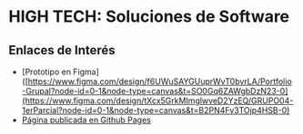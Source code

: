 # HIGH TECH: Soluciones de Software

## Enlaces de Interés

- [Prototipo en Figma]([https://www.figma.com/design/f6UWuSAYGUuprWvT0bvrLA/Portfolio-Grupal?node-id=0-1&node-type=canvas&t=SO0Gq6ZAWgbDzN23-0](https://www.figma.com/design/tXcx5GrkMImglwveD2YzEQ/GRUPO04-1erParcial?node-id=0-1&node-type=canvas&t=B2PN4Fv3TOjp4HSB-0)
- [Página publicada en Github Pages](https://dapereyra.github.io/servicios_profesionales-uva2/nosotros.html)
